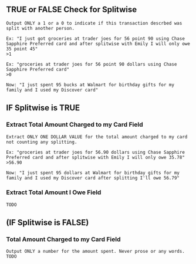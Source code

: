 ## TRUE or FALSE Check for Splitwise

```
Output ONLY a 1 or a 0 to indicate if this transaction descrbed was split with another person.

Ex: "I just got groceries at trader joes for 56 point 90 using Chase Sapphire Preferred card and after splitwise with Emily I will only owe 35 point 45"
>1

Ex: "groceries at trader joes for 56 point 90 dollars using Chase Sapphire Preferred card"
>0

Now: "I just spent 95 bucks at Walmart for birthday gifts for my family and I used my Discover card"

```

## IF Splitwise is TRUE

### Extract Total Amount Charged to my Card Field

```
Extract ONLY ONE DOLLAR VALUE for the total amount charged to my card not counting any splitting.

Ex: "groceries at trader joes for 56.90 dollars using Chase Sapphire Preferred card and after splitwise with Emily I will only owe 35.78"
>56.90

Now: "I just spent 95 dollars at Walmart for birthday gifts for my family and I used my Discover card after splitting I'll owe 56.79"
```

### Extract Total Amount I Owe Field

```
TODO
```

## (IF Splitwise is FALSE)

### Total Amount Charged to my Card Field

```
Output ONLY a number for the amount spent. Never prose or any words.
TODO
```
